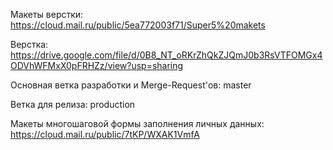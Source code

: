 Макеты верстки: https://cloud.mail.ru/public/5ea772003f71/Super5%20makets

Верстка: https://drive.google.com/file/d/0B8_NT_oRKrZhQkZJQmJ0b3RsVTFOMGx4ODVhWFMxX0pFRHZz/view?usp=sharing

Основная ветка разработки и Merge-Request'ов: master

Ветка для релиза: production

Макеты многошаговой формы заполнения личных данных: https://cloud.mail.ru/public/7tKP/WXAK1VmfA